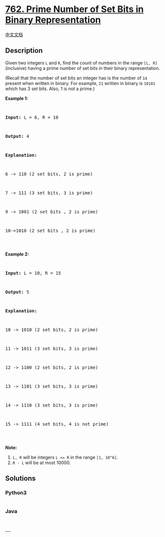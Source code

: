 # [762. Prime Number of Set Bits in Binary Representation](https://leetcode.com/problems/prime-number-of-set-bits-in-binary-representation)

[中文文档](/solution/0700-0799/0762.Prime%20Number%20of%20Set%20Bits%20in%20Binary%20Representation/README.md)

## Description

<p>

Given two integers <code>L</code> and <code>R</code>, find the count of numbers in the range <code>[L, R]</code> (inclusive) having a prime number of set bits in their binary representation.

</p><p>

(Recall that the number of set bits an integer has is the number of <code>1</code>s present when written in binary. For example, <code>21</code> written in binary is <code>10101</code> which has 3 set bits. Also, 1 is not a prime.)

</p><p>

<p><b>Example 1:</b><br /><pre>

<b>Input:</b> L = 6, R = 10

<b>Output:</b> 4

<b>Explanation:</b>

6 -> 110 (2 set bits, 2 is prime)

7 -> 111 (3 set bits, 3 is prime)

9 -> 1001 (2 set bits , 2 is prime)

10->1010 (2 set bits , 2 is prime)

</pre></p>

<p><b>Example 2:</b><br /><pre>

<b>Input:</b> L = 10, R = 15

<b>Output:</b> 5

<b>Explanation:</b>

10 -> 1010 (2 set bits, 2 is prime)

11 -> 1011 (3 set bits, 3 is prime)

12 -> 1100 (2 set bits, 2 is prime)

13 -> 1101 (3 set bits, 3 is prime)

14 -> 1110 (3 set bits, 3 is prime)

15 -> 1111 (4 set bits, 4 is not prime)

</pre></p>

<p><b>Note:</b><br><ol>

<li><code>L, R</code> will be integers <code>L <= R</code> in the range <code>[1, 10^6]</code>.</li>

<li><code>R - L</code> will be at most 10000.</li>

</ol></p>

## Solutions

<!-- tabs:start -->

### **Python3**

```python

```

### **Java**

```java

```

### **...**

```

```

<!-- tabs:end -->
